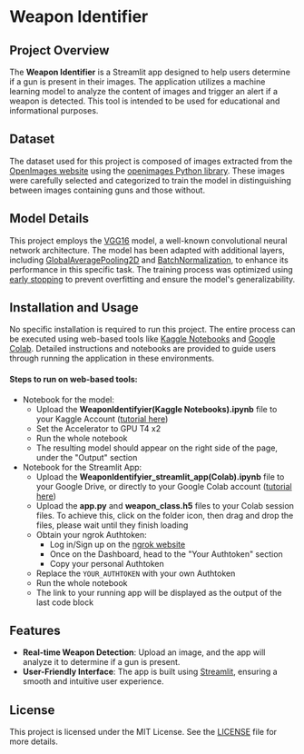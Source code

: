 # Weapon Identifier

## Project Overview

The **Weapon Identifier** is a Streamlit app designed to help users determine if a gun is present in their images. The application utilizes a machine learning model to analyze the content of images and trigger an alert if a weapon is detected. This tool is intended to be used for educational and informational purposes.

## Dataset

The dataset used for this project is composed of images extracted from the [OpenImages website](https://storage.googleapis.com/openimages/web/index.html) using the [openimages Python library](https://pypi.org/project/openimages/). These images were carefully selected and categorized to train the model in distinguishing between images containing guns and those without.

## Model Details

This project employs the [VGG16](https://keras.io/api/applications/vgg/#vgg16-function) model, a well-known convolutional neural network architecture. The model has been adapted with additional layers, including [GlobalAveragePooling2D](https://www.tensorflow.org/api_docs/python/tf/keras/layers/GlobalAveragePooling2D) and [BatchNormalization](https://keras.io/api/layers/normalization_layers/batch_normalization/#batchnormalization-class), to enhance its performance in this specific task. The training process was optimized using [early stopping](https://keras.io/api/callbacks/early_stopping/#earlystopping-class) to prevent overfitting and ensure the model's generalizability.

## Installation and Usage

No specific installation is required to run this project. The entire process can be executed using web-based tools like [Kaggle Notebooks](https://www.kaggle.com/code) and [Google Colab](https://colab.research.google.com/). Detailed instructions and notebooks are provided to guide users through running the application in these environments.

#### Steps to run on web-based tools:

- Notebook for the model:
    - Upload the **WeaponIdentifyier(Kaggle Notebooks).ipynb** file to your Kaggle Account ([tutorial here](https://www.youtube.com/watch?v=HaeoKp0akN0&t=4s))
    - Set the Accelerator to GPU T4 x2
    - Run the whole notebook
    - The resulting model should appear on the right side of the page, under the "Output" section
- Notebook for the Streamlit App:
    - Upload the **WeaponIdentifyier_streamlit_app(Colab).ipynb** file to your Google Drive, or directly to your Google Colab account ([tutorial here](https://www.youtube.com/watch?v=R3sKKvMCwTo))
    - Upload the **app.py** and **weapon_class.h5** files to your Colab session files. To achieve this, click on the folder icon, then drag and drop the files, please wait until they finish loading
    - Obtain your ngrok Authtoken:
        - Log in/Sign up on the [ngrok website](https://ngrok.com/)
        - Once on the Dashboard, head to the "Your Authtoken" section
        - Copy your personal Authtoken
    - Replace the `YOUR_AUTHTOKEN` with your own Authtoken
    - Run the whole notebook
    - The link to your running app will be displayed as the output of the last code block

## Features

- **Real-time Weapon Detection**: Upload an image, and the app will analyze it to determine if a gun is present.
- **User-Friendly Interface**: The app is built using [Streamlit](https://streamlit.io/), ensuring a smooth and intuitive user experience.

## License

This project is licensed under the MIT License. See the [LICENSE](LICENSE) file for more details.
